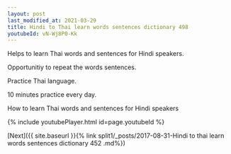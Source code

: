 ```yaml
---
layout: post
last_modified_at: 2021-03-29
title: Hindi to Thai learn words sentences dictionary 498 
youtubeId: vN-Wj8P0-Kk
---
```

 
 
Helps to learn Thai words and sentences for Hindi speakers.

Opportunitiy to repeat the words sentences. 

Practice Thai language. 
 
10 minutes practice every day. 
 
How to learn Thai words and sentences for Hindi speakers 
 
{% include youtubePlayer.html id=page.youtubeId %}
 
 
[Next]({{ site.baseurl }}{% link  split1/_posts/2017-08-31-Hindi to thai learn words sentences dictionary 452 .md%})
 
